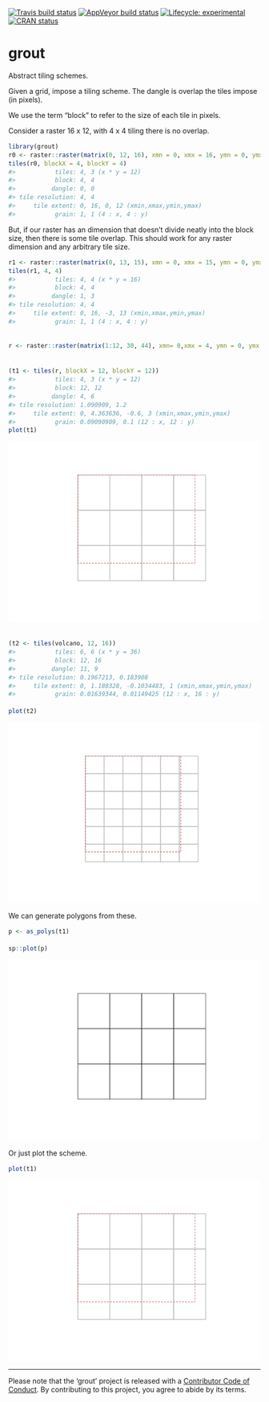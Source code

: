 
<!-- README.md is generated from README.Rmd. Please edit that file -->

<!-- badges: start -->

[![Travis build
status](https://travis-ci.org/hypertidy/grout.svg?branch=master)](https://travis-ci.org/hypertidy/grout)
[![AppVeyor build
status](https://ci.appveyor.com/api/projects/status/github/hypertidy/grout?branch=master&svg=true)](https://ci.appveyor.com/project/hypertidy/grout)
[![Lifecycle:
experimental](https://img.shields.io/badge/lifecycle-experimental-orange.svg)](https://www.tidyverse.org/lifecycle/#experimental)
[![CRAN
status](https://www.r-pkg.org/badges/version/grout)](https://CRAN.R-project.org/package=grout)
<!-- badges: end -->

# grout

Abstract tiling schemes.

Given a grid, impose a tiling scheme. The dangle is overlap the tiles
impose (in pixels).

We use the term “block” to refer to the size of each tile in pixels.

Consider a raster 16 x 12, with 4 x 4 tiling there is no overlap.

``` r
library(grout)
r0 <- raster::raster(matrix(0, 12, 16), xmn = 0, xmx = 16, ymn = 0, ymx = 12)
tiles(r0, blockX = 4, blockY = 4)
#>           tiles: 4, 3 (x * y = 12)
#>           block: 4, 4 
#>          dangle: 0, 0 
#> tile resolution: 4, 4 
#>     tile extent: 0, 16, 0, 12 (xmin,xmax,ymin,ymax)
#>           grain: 1, 1 (4 : x, 4 : y)
```

But, if our raster has an dimension that doesn’t divide neatly into the
block size, then there is some tile overlap. This should work for any
raster dimension and any arbitrary tile size.

``` r
r1 <- raster::raster(matrix(0, 13, 15), xmn = 0, xmx = 15, ymn = 0, ymx = 13)
tiles(r1, 4, 4)
#>           tiles: 4, 4 (x * y = 16)
#>           block: 4, 4 
#>          dangle: 1, 3 
#> tile resolution: 4, 4 
#>     tile extent: 0, 16, -3, 13 (xmin,xmax,ymin,ymax)
#>           grain: 1, 1 (4 : x, 4 : y)
```

``` r

r <- raster::raster(matrix(1:12, 30, 44), xmn= 0,xmx = 4, ymn = 0, ymx = 3)


(t1 <- tiles(r, blockX = 12, blockY = 12))
#>           tiles: 4, 3 (x * y = 12)
#>           block: 12, 12 
#>          dangle: 4, 6 
#> tile resolution: 1.090909, 1.2 
#>     tile extent: 0, 4.363636, -0.6, 3 (xmin,xmax,ymin,ymax)
#>           grain: 0.09090909, 0.1 (12 : x, 12 : y)
plot(t1)
```

![](man/figures/README-grid-1.png)<!-- -->

``` r

(t2 <- tiles(volcano, 12, 16))
#>           tiles: 6, 6 (x * y = 36)
#>           block: 12, 16 
#>          dangle: 11, 9 
#> tile resolution: 0.1967213, 0.183908 
#>     tile extent: 0, 1.180328, -0.1034483, 1 (xmin,xmax,ymin,ymax)
#>           grain: 0.01639344, 0.01149425 (12 : x, 16 : y)

plot(t2)
```

![](man/figures/README-grid-2.png)<!-- -->

We can generate polygons from these.

``` r
p <- as_polys(t1)

sp::plot(p)
```

![](man/figures/README-poly-1.png)<!-- -->

Or just plot the scheme.

``` r
plot(t1)
```

![](man/figures/README-plot-1.png)<!-- -->

-----

Please note that the ‘grout’ project is released with a [Contributor
Code of
Conduct](https://github.com/hypertidy/grout/blob/master/CODE_OF_CONDUCT.md).
By contributing to this project, you agree to abide by its terms.
